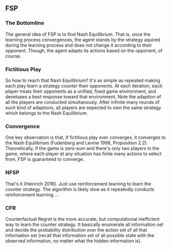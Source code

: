 ## FSP
### The Bottomline
The general idea of FSP is to find Nash Equilibrium. That is, once the learning process convergences, the agent stands by the strategy aquired during the learning process and does not change it according to their opponent. Though, the agent adapts its actions based on the opponent, of course.  

### Fictitious Play
So how to reach that Nash Equilibrium? It's as simple as repeated making each play learn a strategy counter their opponents. At each iteration, each player treats their opponents as a unified, fixed game environment, and developes a best response toward that environment. Note the adaption of all the players are conducted simultanously. After infinite many rounds of such kind of adaptions, all players are expected to own the same strategy which belongs to the Nash Equilibrium.

### Convergence
One key observation is that, if fictitious play ever converges, it converges to the Nash Equilibrium (Fudenberg and Levine 1998, Proposition 2.2). Theoretically, if the game is zero-sum and there's only two players in the game, where each player at any situation has finite many actions to select from, FSP is guaranteed to converge.

### NFSP
That's it (Heinrich 2016). Just use reinforcement learning to learn the counter strategy. The algorithm is likely slow as it repeatedly conducts reinforcement learning ...

### CFR
Counterfactual Regret is the more accurate, but computational inefficient way to learn the counter strategy. It basically enumerate all information set and decide the probability distribution over the action set of all that information set (recall that information set of all possible state with the observed information, no matter what the hidden information is).
